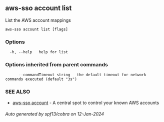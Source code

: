## aws-sso account list

List the AWS account mappings

```
aws-sso account list [flags]
```

### Options

```
  -h, --help   help for list
```

### Options inherited from parent commands

```
      --commandTimeout string   the default timeout for network commands executed (default "3s")
```

### SEE ALSO

* [aws-sso account](aws-sso_account.md)	 - A central spot to control your known AWS accounts

###### Auto generated by spf13/cobra on 12-Jan-2024
